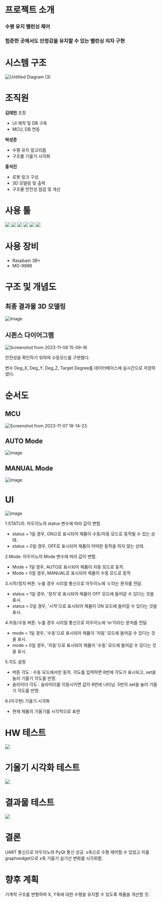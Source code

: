 # 프로젝트 소개
<h3>수평 유지 밸런싱 체어</h3>
<h3>험준한 곳에서도 안정감을 유지할 수 있는 밸런싱 의자 구현<h3>

# 시스템 구조
![Untitled Diagram (3)](https://github.com/addinedu-ros-3rd/iot-repo-3/assets/143505396/83ff6690-b04e-4618-befa-dba7cb806518)

# 조직원
**김태헌** 조장
+ UI 제작 및 DB 구축
+ MCU, DB 연동

**박성준**
+ 수평 유지 알고리즘
+ 구조물 기울기 시각화

**홍석진**
+ 로봇 링크 구성
+ 3D 모델링 및 출력
+ 구조물 안전성 점검 및 개선

# 사용 툴 

<img src="https://img.shields.io/badge/Ubuntu 22.04-E95420?style=flat-square&logo=Ubuntu&logoColor=white"/>
<img src="https://img.shields.io/badge/Python-3776AB?style=flat-square&logo=Python&logoColor=white"/>
<img src="https://img.shields.io/badge/Arduino-00878F?style=flat-square&logo=Arduino&logoColor=white"/>
<img src="https://img.shields.io/badge/Visual Studio Code-007ACC?style=flat-square&logo=Visual Studio Code&logoColor=white"/>
<img src="https://img.shields.io/badge/Autodesk Fusion 360-000000?style=flat-square&logo=autodesk&logoColor=white"/>
<img src="https://img.shields.io/badge/AMAZON RDS-527FFF?style=flat-square&logo=amazonrds&logoColor=white"/>

# 사용 장비
+ Raspbain 3B+
+ MG-996R

# 구조 및 개념도
## 최종 결과물 3D 모델링
![image](https://github.com/addinedu-ros-3rd/iot-repo-3/assets/146147393/3bf96650-a7c3-47b8-9f93-1a56324ecf90) 

## 시퀸스 다이어그램
![Screenshot from 2023-11-08 15-09-16](https://github.com/addinedu-ros-3rd/iot-repo-3/assets/143505396/4af92f7e-b3aa-41e9-9a83-c10a6f69de26)

안전성을 확인하기 위하여 수동모드를 구현했다. 

변수 Deg_X, Deg_Y, Deg_Z, Target Degree를 데이터베이스에 실시간으로 저장하였다.

# 순서도
## MCU
![Screenshot from 2023-11-07 18-14-23](https://github.com/addinedu-ros-3rd/iot-repo-3/assets/143505396/ea17349c-2ba5-4a4d-abfa-2f13a47d05d0)

## AUTO Mode
![image](https://github.com/addinedu-ros-3rd/iot-repo-3/assets/146147393/2392ad6b-61fd-4ad9-8796-62dcf27f3c48)

## MANUAL Mode
![image](https://github.com/addinedu-ros-3rd/iot-repo-3/assets/146147393/7406febb-ccf5-4081-95e3-73543f5e14a1)

# UI
![image](https://github.com/addinedu-ros-3rd/iot-repo-3/assets/146147393/3f48f908-1141-411d-839a-1d16ebdc1dbc)

1.STATUS. 아두이노의 status 변수에 따라 값이 변함.
+ status = 1일 경우, ON으로 표시되어 제품이 수동/자동 모드로 동작될 수 있는 상태.
+ status = 0일 경우, OFF로 표시되어 제품이 어떠한 동작을 하지 않는 상태.

2.Mode. 아두이노의 Mode 변수에 따라 값이 변함.
+ Mode = 1일 경우, AUTO로 표시되어 제품이 자동 모드로 동작.
+ Mode = 0일 경우, MANUAL로 표시되어 제품이 수동 모드로 동작

3.시작/정지 버튼: 누를 경우 시리얼 통신으로 아두이노에 's'라는 문자를 전달.
+ status = 1일 경우, '정지'로 표시되어 제품이 OFF 모드에 들어갈 수 있다는 것을 표시.
+ status = 0일 경우, '시작'으로 표시되어 제품이 ON 모드에 들어갈 수 있다는 것을 표시.

4.자동/수동 버튼: 누를 경우 시리얼 통신으로 아두이노에 'm'이라는 문자를 전달.
+ mode = 1일 경우, '수동'으로 표시되어 제품이 '자동' 모드에 들어갈 수 있다는 것을 표시.
+ mode = 0일 경우, '자동'으로 표시되어 제품이 '수동' 모드에 들어갈 수 있다는 것을 표시.

5.각도 설정
+ 버튼 각도 : 수동 모드에서만 동작. 각도를 입력하면 8번에 각도가 표시되고, set을 눌러 기울기 각도를 반영.
+ 슬라이더 각도  : 슬라이더를 이동시키면 값이 8번에 나타남. 5번의 set을 눌러 기울기 각도를 반영.

6.(미구현) 기울기 시각화
+ 현재 제품의 기울기를 시각적으로 표현

# HW 테스트
<p>
<img src="https://github.com/addinedu-ros-3rd/iot-repo-3/assets/146147393/1a06b8bf-b6ab-437a-9204-3089748e1502">
</p>

# 기울기 시각화 테스트
<p aling="center">
<img src="https://github.com/addinedu-ros-3rd/iot-repo-3/assets/146147393/249c65d6-2cfa-49ad-b56c-311da40c7e41">
</p>

# 결과물 테스트
<p aling="center">
<img src="https://github.com/addinedu-ros-3rd/iot-repo-3/assets/146147393/b0c172eb-9457-4566-b3ed-cfee55c09b50">
</p>

# 결론 
UART 통신으로 아두이노와 PyQt 통신 성공.
x축으로 수평 제어할 수 있었고 이를 graphwidget으로 x축 기울기 실기산 변화를 시각화함.

# 향후 계획
기계적 구조를 변형하여 X, Y축에 대한 수평을 유지할 수 있도록 제품을 개선할 것.

